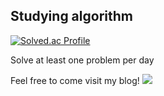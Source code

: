 ## Studying algorithm

[![Solved.ac Profile](http://mazassumnida.wtf/api/v2/generate_badge?boj=help0304)](https://solved.ac/help0304/)

Solve at least one problem per day

Feel free to come visit my blog!
<a href="https://velog.io/@jollidah?tag=%EC%95%8C%EA%B3%A0%EB%A6%AC%EC%A6%98" target="_blank"><img src="https://img.shields.io/badge/Velog-00CC00?style= flat-square&logo=Velog&logoColor=FFFFFF"/></a>
 
